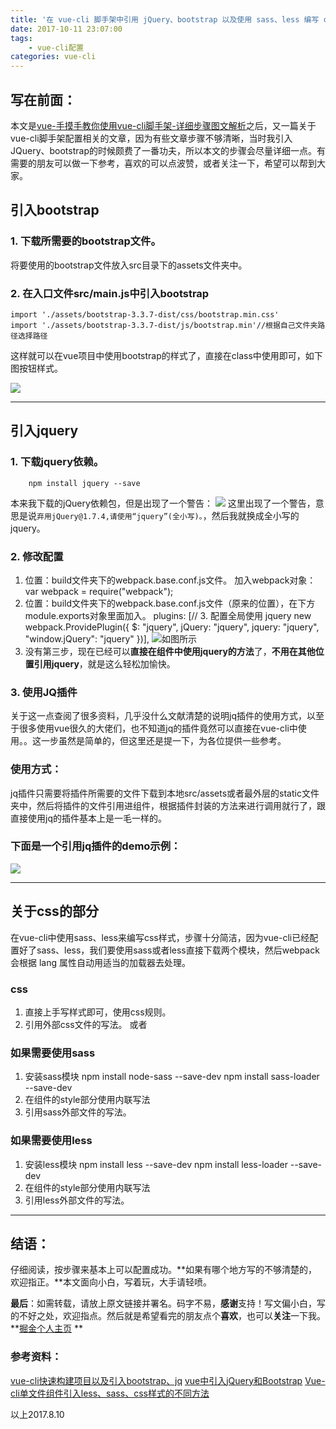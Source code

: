 ```yaml
---
title: '在 vue-cli 脚手架中引用 jQuery、bootstrap 以及使用 sass、less 编写 css [vue-cli配置入门]'
date: 2017-10-11 23:07:00
tags:
    - vue-cli配置
categories: vue-cli
---
```

写在前面：
---
本文是[vue-手摸手教你使用vue-cli脚手架-详细步骤图文解析](https://juejin.im/post/597eee92f265da3e2e56e37c)之后，又一篇关于vue-cli脚手架配置相关的文章，因为有些文章步骤不够清晰，当时我引入JQuery、bootstrap的时候颇费了一番功夫，所以本文的步骤会尽量详细一点。有需要的朋友可以做一下参考，喜欢的可以点波赞，或者关注一下，希望可以帮到大家。

引入bootstrap
---
### 1. 下载所需要的bootstrap文件。
将要使用的bootstrap文件放入src目录下的assets文件夹中。
### 2. 在入口文件src/main.js中引入bootstrap
    import './assets/bootstrap-3.3.7-dist/css/bootstrap.min.css'
    import './assets/bootstrap-3.3.7-dist/js/bootstrap.min'//根据自己文件夹路径选择路径
这样就可以在vue项目中使用bootstrap的样式了，直接在class中使用即可，如下图按钮样式。

![](https://github.com/OBKoro1/articleImg_src/blob/master/weibo_img_move/undefined?raw=true?raw=true)

---

引入jquery
---
### 1. 下载jquery依赖。
        npm install jquery --save
本来我下载的jQuery依赖包，但是出现了一个警告：
![](https://github.com/OBKoro1/articleImg_src/blob/master/weibo_img_move/undefined?raw=true?raw=true)
这里出现了一个警告，意思是说`弃用jQuery@1.7.4,请使用“jquery”(全小写)。`，然后我就换成全小写的jquery。
### 2. 修改配置
1. 位置：build文件夹下的webpack.base.conf.js文件。
    加入webpack对象：
        var webpack = require("webpack");
2. 位置：build文件夹下的webpack.base.conf.js文件（原来的位置），在下方module.exports对象里面加入。
         plugins: [// 3. 配置全局使用 jquery
            new webpack.ProvidePlugin({
            $: "jquery",
            jQuery: "jquery",
            jquery: "jquery",
            "window.jQuery": "jquery"
        })],
![如图所示](https://github.com/OBKoro1/articleImg_src/blob/master/weibo_img_move/undefined?raw=true?raw=true)
3. 没有第三步，现在已经可以**直接在组件中使用jquery的方法**了，**不用在其他位置引用jquery**，就是这么轻松加愉快。

### 3. 使用JQ插件

关于这一点查阅了很多资料，几乎没什么文献清楚的说明jq插件的使用方式，以至于很多使用vue很久的大佬们，也不知道jq的插件竟然可以直接在vue-cli中使用。。这一步虽然是简单的，但这里还是提一下，为各位提供一些参考。

### 使用方式：
jq插件只需要将插件所需要的文件下载到本地src/assets或者最外层的static文件夹中，然后将插件的文件引用进组件，根据插件封装的方法来进行调用就行了，跟直接使用jq的插件基本上是一毛一样的。

### 下面是一个引用jq插件的demo示例：

![](https://github.com/OBKoro1/articleImg_src/blob/master/weibo_img_move/undefined?raw=true?raw=true)

---

关于css的部分
---
在vue-cli中使用sass、less来编写css样式，步骤十分简洁，因为vue-cli已经配置好了sass、less，我们要使用sass或者less直接下载两个模块，然后webpack会根据 lang 属性自动用适当的加载器去处理。
### css
1. 直接上手写样式即可，使用css规则。
2. 引用外部css文件的写法。
        <style lang="css">
        @import './index.css'
        </style>
        或者
        <style lang="css" src="./index.css"></style>

### 如果需要使用sass
1. 安装sass模块
        npm install node-sass --save-dev
        npm install sass-loader --save-dev
2. 在组件的style部分使用内联写法
        <template></template>
        <script></script>
        <style lang="scss" scoped>//在这个部分添加lang="scss"
        //sass样式
        </style>
3. 引用sass外部文件的写法。
        <style lang="scss" src="./index.scss"></style>

### 如果需要使用less
1. 安装less模块
        npm install less --save-dev
        npm install less-loader --save-dev
2. 在组件的style部分使用内联写法
        <template></template>
        <script></script>
        <style lang="less" scoped>//在这个部分添加lang="less"
        //less样式
        </style>
3. 引用less外部文件的写法。
        <style lang="less" src="./index.less"></style>

---

结语：
---

仔细阅读，按步骤来基本上可以配置成功。**如果有哪个地方写的不够清楚的，欢迎指正。**本文面向小白，写着玩，大手请轻喷。

**最后**：如需转载，请放上原文链接并署名。码字不易，**感谢**支持！写文偏小白，写的不好之处，欢迎指点。然后就是希望看完的朋友点个**喜欢**，也可以**关注**一下我。
**[掘金个人主页](https://juejin.im/user/58714f0eb123db4a2eb95372) **

### 参考资料：

[ vue-cli快速构建项目以及引入bootstrap、jq](http://blog.csdn.net/tanhao_282700/article/details/68955607)
[vue中引入jQuery和Bootstrap](http://www.cnblogs.com/xiaofenguo/p/6605302.html)
[Vue-cli单文件组件引入less、sass、css样式的不同方法](http://blog.csdn.net/itKingOne/article/details/74729508)

以上2017.8.10










